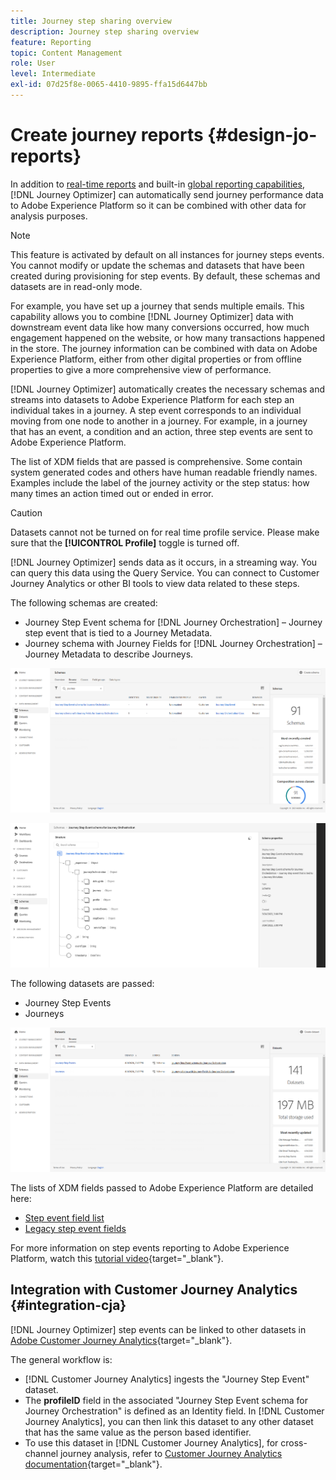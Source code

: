 ```yaml
---
title: Journey step sharing overview
description: Journey step sharing overview
feature: Reporting
topic: Content Management
role: User
level: Intermediate
exl-id: 07d25f8e-0065-4410-9895-ffa15d6447bb
---
```

# Create journey reports {#design-jo-reports}

In addition to [real-time reports](live-report.md) and built-in [global reporting capabilities](global-report.md), [!DNL Journey Optimizer] can automatically send journey performance data to Adobe Experience Platform so it can be combined with other data for analysis purposes. 

>[!NOTE]
>
>This feature is activated by default on all instances for journey steps events. You cannot modify or update the schemas and datasets that have been created during provisioning for step events. By default, these schemas and datasets are in read-only mode.

For example, you have set up a journey that sends multiple emails. This capability allows you to combine [!DNL Journey Optimizer] data with downstream event data like how many conversions occurred, how much engagement happened on the website, or how many transactions happened in the store. The journey information can be combined with data on Adobe Experience Platform, either from other digital properties or from offline properties to give a more comprehensive view of performance.

[!DNL Journey Optimizer] automatically creates the necessary schemas and streams into datasets to Adobe Experience Platform for each step an individual takes in a journey. A step event corresponds to an individual moving from one node to another in a journey. For example, in a journey that has an event, a condition and an action, three step events are sent to Adobe Experience Platform. 

The list of XDM fields that are passed is comprehensive. Some contain system generated codes and others have human readable friendly names. Examples include the label of the journey activity or the step status: how many times an action timed out or ended in error.

>[!CAUTION]
>
>Datasets cannot not be turned on for real time profile service. Please make sure that the **[!UICONTROL Profile]** toggle is turned off.

[!DNL Journey Optimizer] sends data as it occurs, in a streaming way. You can query this data using the Query Service. You can connect to Customer Journey Analytics or other BI tools to view data related to these steps. 

The following schemas are created:

* Journey Step Event schema for [!DNL Journey Orchestration] – Journey step event that is tied to a Journey Metadata.
* Journey schema with Journey Fields for [!DNL Journey Orchestration] – Journey Metadata to describe Journeys.

![](assets/sharing1.png)

![](assets/sharing2.png)

The following datasets are passed:

* Journey Step Events
* Journeys

![](assets/sharing3.png)

The lists of XDM fields passed to Adobe Experience Platform are detailed here:

* [Step event field list](../reports/sharing-field-list.md)
* [Legacy step event fields](../reports/sharing-legacy-fields.md)

For more information on step events reporting to Adobe Experience Platform, watch this [tutorial video](https://experienceleague.adobe.com/docs/journey-orchestration-learn/tutorials/reporting-step-events-to-adobe-experience-platform.html){target="_blank"}.

## Integration with Customer Journey Analytics {#integration-cja}

[!DNL Journey Optimizer] step events can be linked to other datasets in [Adobe Customer Journey Analytics](https://experienceleague.adobe.com/docs/analytics-platform/using/cja-overview/cja-overview.html){target="_blank"}. 

The general workflow is:

* [!DNL Customer Journey Analytics] ingests the "Journey Step Event" dataset.
* The **profileID** field in the associated "Journey Step Event schema for Journey Orchestration" is defined as an Identity field. In [!DNL Customer Journey Analytics], you can then link this dataset to any other dataset that has the same value as the person based identifier.
* To use this dataset in [!DNL Customer Journey Analytics], for cross-channel journey analysis, refer to [Customer Journey Analytics documentation](https://experienceleague.adobe.com/docs/analytics-platform/using/cja-usecases/cross-channel.html){target="_blank"}.

